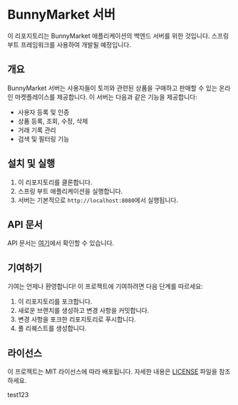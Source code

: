 # BunnyMarket 서버

이 리포지토리는 BunnyMarket 애플리케이션의 백엔드 서버를 위한 것입니다. 스프링 부트 프레임워크를 사용하여 개발될 예정입니다.

## 개요

BunnyMarket 서버는 사용자들이 토끼와 관련된 상품을 구매하고 판매할 수 있는 온라인 마켓플레이스를 제공합니다. 이 서버는 다음과 같은 기능을 제공합니다:

- 사용자 등록 및 인증
- 상품 등록, 조회, 수정, 삭제
- 거래 기록 관리
- 검색 및 필터링 기능

## 설치 및 실행

1. 이 리포지토리를 클론합니다.
2. 스프링 부트 애플리케이션을 실행합니다.
3. 서버는 기본적으로 `http://localhost:8080`에서 실행됩니다.

## API 문서

API 문서는 [여기](/docs/api.md)에서 확인할 수 있습니다.

## 기여하기

기여는 언제나 환영합니다! 이 프로젝트에 기여하려면 다음 단계를 따르세요:

1. 이 리포지토리를 포크합니다.
2. 새로운 브랜치를 생성하고 변경 사항을 커밋합니다.
3. 변경 사항을 포크한 리포지토리로 푸시합니다.
4. 풀 리퀘스트를 생성합니다.

## 라이선스

이 프로젝트는 MIT 라이선스에 따라 배포됩니다. 자세한 내용은 [LICENSE](/LICENSE) 파일을 참조하세요.


test123